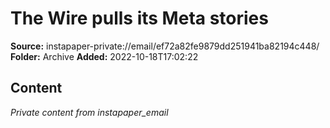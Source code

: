 # The Wire pulls its Meta stories

**Source:** instapaper-private://email/ef72a82fe9879dd251941ba82194c448/
**Folder:** Archive
**Added:** 2022-10-18T17:02:22




## Content
*Private content from instapaper_email*
